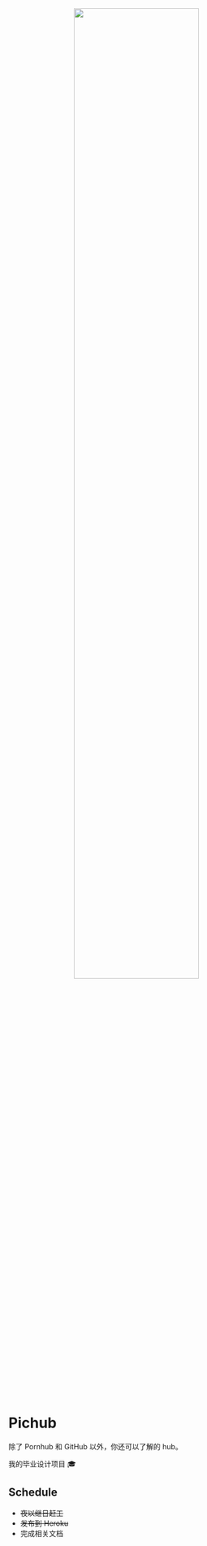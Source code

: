 <div align=center>
    <img src="https://ws1.sinaimg.cn/large/006tNc79ly1g24rr5zfooj31400dcwem.jpg" width="70%"/>
</div>

# Pichub

除了 Pornhub 和 GitHub 以外，你还可以了解的 hub。

我的毕业设计项目 🎓

## Schedule
- ~~夜以继日赶工~~
- ~~发布到 Heroku~~
- 完成相关文档

